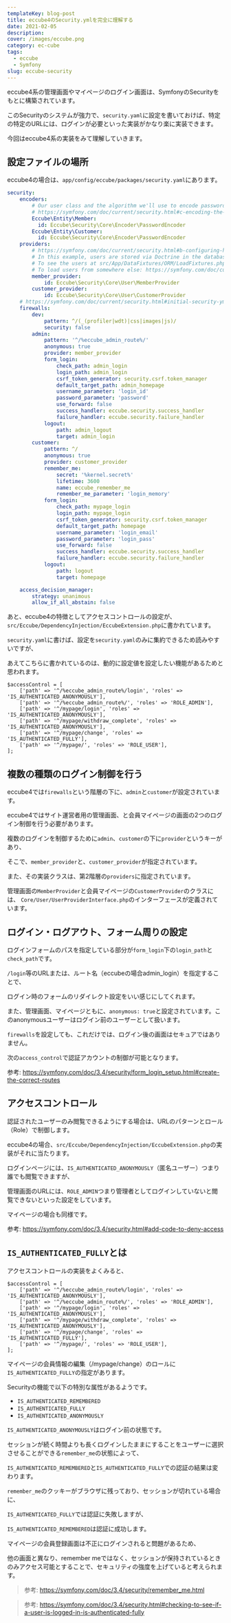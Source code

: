 ```yaml
---
templateKey: blog-post
title: eccube4のSecurity.ymlを完全に理解する
date: 2021-02-05
description: 
cover: /images/eccube.png
category: ec-cube
tags:
  - eccube
  - Symfony
slug: eccube-security
---
```


eccube4系の管理画面やマイページのログイン画面は、SymfonyのSecurityをもとに構築されています。

このSecurityのシステムが強力で、`security.yaml`に設定を書いておけば、特定の特定のURLには、ログインが必要といった実装がかなり楽に実装できます。

今回はeccube4系の実装をみて理解していきます。

## 設定ファイルの場所

eccube4の場合は、`app/config/eccube/packages/security.yaml`にあります。

```yaml
security:
    encoders:
        # Our user class and the algorithm we'll use to encode passwords
        # https://symfony.com/doc/current/security.html#c-encoding-the-user-s-password
        Eccube\Entity\Member:
          id: Eccube\Security\Core\Encoder\PasswordEncoder
        Eccube\Entity\Customer:
          id: Eccube\Security\Core\Encoder\PasswordEncoder
    providers:
        # https://symfony.com/doc/current/security.html#b-configuring-how-users-are-loaded
        # In this example, users are stored via Doctrine in the database
        # To see the users at src/App/DataFixtures/ORM/LoadFixtures.php
        # To load users from somewhere else: https://symfony.com/doc/current/security/custom_provider.html
        member_provider:
            id: Eccube\Security\Core\User\MemberProvider
        customer_provider:
            id: Eccube\Security\Core\User\CustomerProvider
    # https://symfony.com/doc/current/security.html#initial-security-yml-setup-authentication
    firewalls:
        dev:
            pattern: ^/(_(profiler|wdt)|css|images|js)/
            security: false
        admin:
            pattern: '^/%eccube_admin_route%/'
            anonymous: true
            provider: member_provider
            form_login:
                check_path: admin_login
                login_path: admin_login
                csrf_token_generator: security.csrf.token_manager
                default_target_path: admin_homepage
                username_parameter: 'login_id'
                password_parameter: 'password'
                use_forward: false
                success_handler: eccube.security.success_handler
                failure_handler: eccube.security.failure_handler
            logout:
                path: admin_logout
                target: admin_login
        customer:
            pattern: ^/
            anonymous: true
            provider: customer_provider
            remember_me:
                secret: '%kernel.secret%'
                lifetime: 3600
                name: eccube_remember_me
                remember_me_parameter: 'login_memory'
            form_login:
                check_path: mypage_login
                login_path: mypage_login
                csrf_token_generator: security.csrf.token_manager
                default_target_path: homepage
                username_parameter: 'login_email'
                password_parameter: 'login_pass'
                use_forward: false
                success_handler: eccube.security.success_handler
                failure_handler: eccube.security.failure_handler
            logout:
                path: logout
                target: homepage

    access_decision_manager:
        strategy: unanimous
        allow_if_all_abstain: false
```

あと、eccube4の特徴としてアクセスコントロールの設定が、`src/Eccube/DependencyInjection/EccubeExtension.php`に書かれています。

`security.yaml`に書けば、設定を`security.yaml`のみに集約できるため読みやすいですが、

あえてこちらに書かれているのは、動的に設定値を設定したい機能があるためと思われます。

```injectablephp
$accessControl = [
    ['path' => '^/%eccube_admin_route%/login', 'roles' => 'IS_AUTHENTICATED_ANONYMOUSLY'],
    ['path' => '^/%eccube_admin_route%/', 'roles' => 'ROLE_ADMIN'],
    ['path' => '^/mypage/login', 'roles' => 'IS_AUTHENTICATED_ANONYMOUSLY'],
    ['path' => '^/mypage/withdraw_complete', 'roles' => 'IS_AUTHENTICATED_ANONYMOUSLY'],
    ['path' => '^/mypage/change', 'roles' => 'IS_AUTHENTICATED_FULLY'],
    ['path' => '^/mypage/', 'roles' => 'ROLE_USER'],
];
```

## 複数の種類のログイン制御を行う

eccube4では`firewalls`という階層の下に、`admin`と`customer`が設定されています。

eccube4ではサイト運営者用の管理画面、と会員マイページの画面の2つのログイン制御を行う必要があります。

複数のログインを制御するために`admin`、`customer`の下に`provider`というキーがあり、

そこで、`member_provider`と、`customer_provider`が指定されています。

また、その実装クラスは、第2階層の`providers`に指定されています。

管理画面の`MemberProvider`と会員マイページの`CustomerProvider`のクラスには、
`Core/User/UserProviderInterface.php`のインターフェースが定義されています。

## ログイン・ログアウト、フォーム周りの設定

ログインフォームのパスを指定している部分が`form_login`下の`login_path`と`check_path`です。

`/login`等のURLまたは、ルート名（eccubeの場合admin_login）を指定することで、

ログイン時のフォームのリダイレクト設定をいい感じにしてくれます。

また、管理画面、マイページともに、`anonymous: true`と設定されています。このanonymousユーザーはログイン前のユーザーとして扱います。

`firewalls`を設定しても、これだけでは、ログイン後の画面はセキュアではありません。

次の`access_control`で認証アカウントの制御が可能となります。

参考: <https://symfony.com/doc/3.4/security/form_login_setup.html#create-the-correct-routes>

## アクセスコントロール

認証されたユーザーのみ閲覧できるようにする場合は、URLのパターンとロール（Role）で制御します。

eccube4の場合、`src/Eccube/DependencyInjection/EccubeExtension.php`の実装がそれに当たります。

ログインページには、`IS_AUTHENTICATED_ANONYMOUSLY`（匿名ユーザー）つまり誰でも閲覧できますが、

管理画面のURLには、`ROLE_ADMIN`つまり管理者としてログインしていないと閲覧できないといった設定をしています。

マイページの場合も同様です。

参考: <https://symfony.com/doc/3.4/security.html#add-code-to-deny-access>

## `IS_AUTHENTICATED_FULLY`とは

アクセスコントロールの実装をよくみると、

```injectablephp
$accessControl = [
    ['path' => '^/%eccube_admin_route%/login', 'roles' => 'IS_AUTHENTICATED_ANONYMOUSLY'],
    ['path' => '^/%eccube_admin_route%/', 'roles' => 'ROLE_ADMIN'],
    ['path' => '^/mypage/login', 'roles' => 'IS_AUTHENTICATED_ANONYMOUSLY'],
    ['path' => '^/mypage/withdraw_complete', 'roles' => 'IS_AUTHENTICATED_ANONYMOUSLY'],
    ['path' => '^/mypage/change', 'roles' => 'IS_AUTHENTICATED_FULLY'],
    ['path' => '^/mypage/', 'roles' => 'ROLE_USER'],
];
```

マイページの会員情報の編集（/mypage/change）のロールに`IS_AUTHENTICATED_FULLY`の指定があります。

Securityの機能で以下の特別な属性があるようです。

- `IS_AUTHENTICATED_REMEMBERED`
- `IS_AUTHENTICATED_FULLY`
- `IS_AUTHENTICATED_ANONYMOUSLY`

`IS_AUTHENTICATED_ANONYMOUSLY`はログイン前の状態です。

セッションが続く時間よりも長くログインしたままにすることをユーザーに選択させることができる`remember_me`の状態によって、

`IS_AUTHENTICATED_REMEMBERED`と`IS_AUTHENTICATED_FULLY`での認証の結果は変わります。

`remember_me`のクッキーがブラウザに残っており、セッションが切れている場合に、

`IS_AUTHENTICATED_FULLY`では認証に失敗しますが、

`IS_AUTHENTICATED_REMEMBERED`は認証に成功します。

マイページの会員登録画面は不正にログインされると問題があるため、

他の画面と異なり、remember meではなく、セッションが保持されているときのみアクセス可能とすることで、セキュリティの強度を上げていると考えられます。

> 参考: <https://symfony.com/doc/3.4/security/remember_me.html>

> 参考: <https://symfony.com/doc/3.4/security.html#checking-to-see-if-a-user-is-logged-in-is-authenticated-fully>
